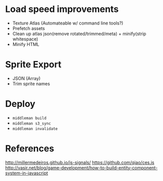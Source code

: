 
# Load speed improvements

- Texture Atlas (Automateable w/ command line tools?)
- Prefetch assets
- Clean up atlas json(remove rotated/trimmed/meta) + minify(strip whitespace)
- Minify HTML

# Sprite Export

- JSON (Array)
- Trim sprite names

# Deploy
- `middleman build`
- `middleman s3_sync`
- `middleman invalidate`

# References

http://millermedeiros.github.io/js-signals/
https://github.com/qiao/ces.js
http://vasir.net/blog/game-development/how-to-build-entity-component-system-in-javascript
